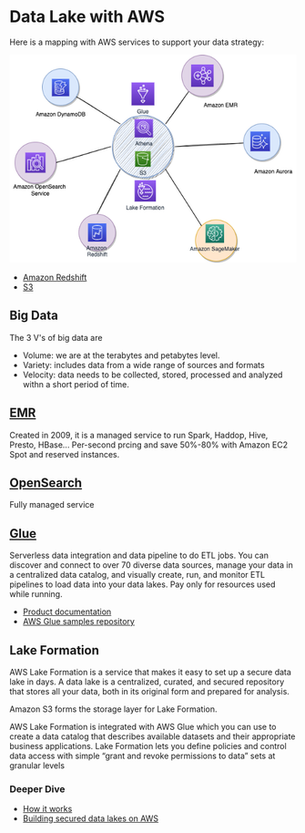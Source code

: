 # Data Lake with AWS

Here is a mapping with AWS services to support your data strategy:

![](./diagrams/datalake-aws.drawio.png)

* [Amazon Redshift](./redshift.md)
* [S3](../../infra/storage/#s3-simple-storage-service)

## Big Data

The 3 V's of big data are 

* Volume: we are at the terabytes and petabytes level. 
* Variety: includes data from a wide range of sources and formats
* Velocity: data needs to be collected, stored, processed and analyzed withn a short period of time.

## [EMR]()

Created in 2009, it is a managed service to run Spark, Haddop, Hive, Presto, HBase... Per-second prcing and save 50%-80% with Amazon EC2 Spot and reserved instances.


## [OpenSearch]()

Fully managed service

## [Glue](https://aws.amazon.com/glue/)

Serverless data integration and data pipeline to do ETL jobs. You can discover and connect to over 70 diverse data sources, manage your data in a centralized data catalog, and visually create, run, and monitor ETL pipelines to load data into your data lakes. Pay only for resources used while running.

* [Product documentation](https://docs.aws.amazon.com/glue/latest/dg/what-is-glue.html)
* [AWS Glue samples repository](https://github.com/aws-samples/aws-glue-samples)

## Lake Formation

AWS Lake Formation is a service that makes it easy to set up a secure data lake in days. A data lake is a centralized, curated, and secured repository that stores all your data, both in its original form and prepared for analysis. 

Amazon S3 forms the storage layer for Lake Formation. 

AWS Lake Formation is integrated with AWS Glue which you can use to create a data catalog that describes available datasets and their appropriate business applications. Lake Formation lets you define policies and control data access with simple “grant and revoke permissions to data” sets at granular levels

### Deeper Dive

* [How it works](https://docs.aws.amazon.com/lake-formation/latest/dg/how-it-works.html)
* [Building secured data lakes on AWS](https://aws.amazon.com/blogs/big-data/building-securing-and-managing-data-lakes-with-aws-lake-formation/)